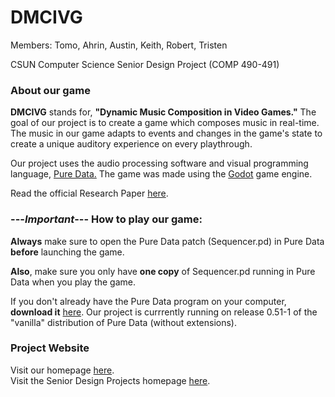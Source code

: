 # DMCIVG
Members: Tomo, Ahrin, Austin, Keith, Robert, Tristen

CSUN Computer Science Senior Design Project (COMP 490-491)

### About our game 
**DMCIVG** stands for, **"Dynamic Music Composition in Video Games."** The goal of our project is to create a game which composes music in real-time. The music in our game adapts to events and changes in the game's state to create a unique auditory experience on every playthrough.  

Our project uses the audio processing software and visual programming language, [Pure Data.](https://en.wikipedia.org/wiki/Pure_Data) The game was made using the [Godot](https://godotengine.org) game engine.

Read the official Research Paper [here](https://github.com/tristenk94/DMCIVG/blob/master/Research%20Paper.pdf).

### ---***Important***--- How to play our game:
**Always** make sure to open the Pure Data patch (Sequencer.pd) in Pure Data **before** launching the game. 

**Also**, make sure you only have **one copy** of Sequencer.pd running in Pure Data when you play the game.  

If you don't already have the Pure Data program on your computer, **download it** [here](https://puredata.info/downloads). Our project is currrently running on release 0.51-1 of the "vanilla" distribution of Pure Data (without extensions).  

### Project Website
Visit our homepage [here](https://www.sandbox.csun.edu/~tsk48664/app/).  
Visit the Senior Design Projects homepage [here](https://www.sandbox.csun.edu/~xjiang/SeniorDesign/).
